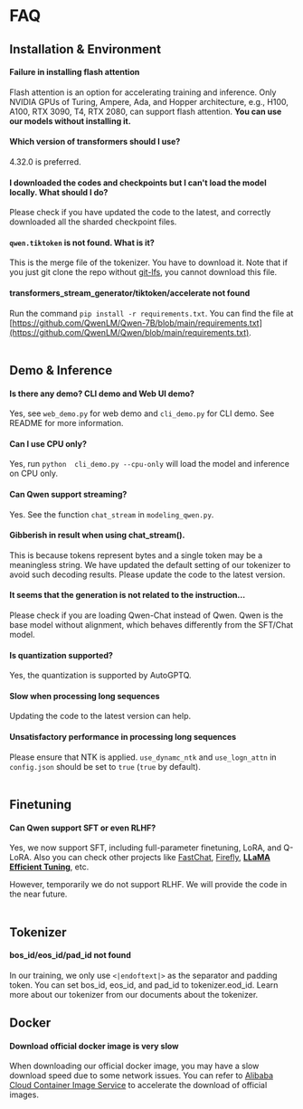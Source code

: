# FAQ

## Installation & Environment

#### Failure in installing flash attention

Flash attention is an option for accelerating training and inference. Only NVIDIA GPUs of Turing, Ampere, Ada, and Hopper architecture, e.g., H100, A100, RTX 3090, T4, RTX 2080, can support flash attention. **You can use our models without installing it.**

#### Which version of transformers should I use?

4.32.0 is preferred.

#### I downloaded the codes and checkpoints but I can't load the model locally. What should I do?

Please check if you have updated the code to the latest, and correctly downloaded all the sharded checkpoint files.

#### `qwen.tiktoken` is not found. What is it?

This is the merge file of the tokenizer. You have to download it. Note that if you just git clone the repo without [git-lfs](https://git-lfs.com), you cannot download this file.

#### transformers_stream_generator/tiktoken/accelerate not found

Run the command `pip install -r requirements.txt`. You can find the file at [https://github.com/QwenLM/Qwen-7B/blob/main/requirements.txt](https://github.com/QwenLM/Qwen/blob/main/requirements.txt).
<br><br>



## Demo & Inference

#### Is there any demo? CLI demo and Web UI demo?

Yes, see `web_demo.py` for web demo and `cli_demo.py` for CLI demo. See README for more information.


#### Can I use CPU only?

Yes, run `python  cli_demo.py --cpu-only` will load the model and inference on CPU only.

#### Can Qwen support streaming?

Yes. See the function `chat_stream` in `modeling_qwen.py`.

#### Gibberish in result when using chat_stream().

This is because tokens represent bytes and a single token may be a meaningless string. We have updated the default setting of our tokenizer to avoid such decoding results. Please update the code to the latest version.

#### It seems that the generation is not related to the instruction...

Please check if you are loading Qwen-Chat instead of Qwen. Qwen is the base model without alignment, which behaves differently from the SFT/Chat model.

#### Is quantization supported?

Yes, the quantization is supported by AutoGPTQ. 


#### Slow when processing long sequences

Updating the code to the latest version can help.

#### Unsatisfactory performance in processing long sequences

Please ensure that NTK is applied. `use_dynamc_ntk` and `use_logn_attn` in `config.json` should be set to `true` (`true` by default).
<br><br>



## Finetuning

#### Can Qwen support SFT or even RLHF?

Yes, we now support SFT, including full-parameter finetuning, LoRA, and Q-LoRA. Also you can check other projects like [FastChat](**[https://github.com/lm-sys/FastChat](https://github.com/lm-sys/FastChat)), [Firefly]([https://github.com/yangjianxin1/Firefly](https://github.com/yangjianxin1/Firefly)), [**LLaMA Efficient Tuning**]([https://github.com/hiyouga/LLaMA-Efficient-Tuning](https://github.com/hiyouga/LLaMA-Efficient-Tuning)), etc.

However, temporarily we do not support RLHF. We will provide the code in the near future.
<br><br>



## Tokenizer

#### bos_id/eos_id/pad_id not found

In our training, we only use `<|endoftext|>` as the separator and padding token. You can set bos_id, eos_id, and pad_id to tokenizer.eod_id. Learn more about our tokenizer from our documents about the tokenizer.



## Docker

#### Download official docker image is very slow

When downloading our official docker image, you may have a slow download speed due to some network issues. You can refer to [Alibaba Cloud Container Image Service](https://help.aliyun.com/zh/acr/user-guide/accelerate-the-pulls-of-docker-official-images) to accelerate the download of official images.
